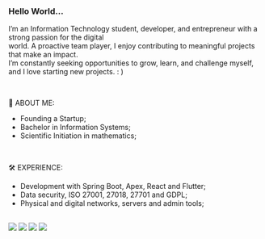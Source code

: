 ### Hello World...

I’m an Information Technology student, developer, and entrepreneur with a strong passion for the digital <br>
world. A proactive team player, I enjoy contributing to meaningful projects that make an impact. <br>
I’m constantly seeking opportunities to grow, learn, and challenge myself, and I love starting new projects. : )

<br>

🍄 ABOUT ME:

- Founding a Startup;
- Bachelor in Information Systems;
- Scientific Initiation in mathematics;

<br>

🛠️ EXPERIENCE:

- Development with Spring Boot, Apex, React and Flutter; <br>
- Data security, ISO 27001, 27018, 27701 and GDPL; <br>
- Physical and digital networks, servers and admin tools; <br>

##

<div> 
  <a href="https://larascremin.github.io/" target="_blank"><img src="https://img.shields.io/badge/website-000000?style=for-the-badge&logo=About.me&logoColor=white" target="_blank"></a>
  <a href = "mailto:lscreminmendes@gmail.com"><img src="https://img.shields.io/badge/-Gmail-%23333?style=for-the-badge&logo=gmail&logoColor=white" target="_blank"></a>
  <a href="https://t.me/larascremin" target="_blank"><img src="https://img.shields.io/badge/Telegram-2CA5E0?style=for-the-badge&logo=telegram&logoColor=white" target="_blank"></a> 
  <a href="https://www.linkedin.com/in/lara-scremin" target="_blank"><img src="https://img.shields.io/badge/-LinkedIn-%230077B5?style=for-the-badge&logo=linkedin&logoColor=white" target="_blank">
    
</a> 
</div>
